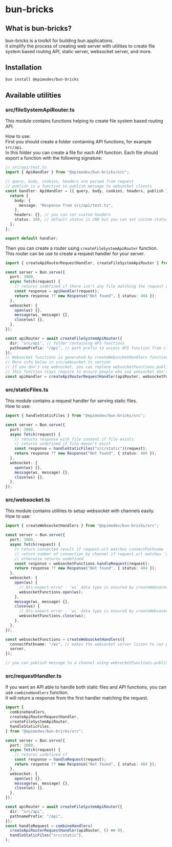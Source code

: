 # bun-bricks

## What is bun-bricks?

bun-bricks is a toolkit for building bun applications.  
it simplify the process of creating web server with utilities to create file system based routing API, static server, websocket server, and more.

## Installation

```bash
bun install @epimodev/bun-bricks
```

## Available utilities

### src/fileSystemApiRouter.ts

This module contains functions helping to create file system based routing API.

How to use:  
First you should create a folder containing API functions, for example `src/api`.  
In this folder you can create a file for each API function. Each file should export a function with the following signature:

```ts
// src/api/test.ts
import { ApiHandler } from "@epimodev/bun-bricks/src";

// query, body, cookies, headers are parsed from request
// publish is a function to publish message to websocket clients
const handler: ApiHandler = ({ query, body, cookies, headers, publish }) => {
  return {
    body: {
      message: "Response from src/api/test.ts",
    },
    headers: {}, // you can set custom headers
    status: 200, // default status is 200 but you can set custom status
  };
};

export default handler;
```

Then you can create a router using `createFileSystemApiRouter` function.  
This router can be use to create a request handler for your server.

```ts
import { createApiRouterRequestHandler, createFileSystemApiRouter } from "@epimodev/bun-bricks/src";

const server = Bun.serve({
  port: 3000,
  async fetch(request) {
    // returns undefined if there isn't any file matching the request url
    const response = apiHandler(request);
    return response ?? new Response("Not found", { status: 404 });
  },
  websocket: {
    open(ws) {},
    message(ws, message) {},
    close(ws) {},
  },
});

const apiRouter = await createFileSystemApiRouter({
  dir: "src/api", // folder containing API functions
  pathnamePrefix: "/api", // path prefix to access API function from client
});
// Websocket functions is generated by createWebsocketHandlers function.
// More info below in src/websocket.ts section
// If you don't use websocket, you can replace websocketFunctions.publish with () => 0
// This function stays require to ensure people who use websocket don't forget this param
const apiHandler = createApiRouterRequestHandler(apiRouter, websocketFunctions.publish);
```

### src/staticFiles.ts

This module contains a request handler for serving static files.  
How to use:

```ts
import { handleStaticFiles } from "@epimodev/bun-bricks/src";

const server = Bun.serve({
  port: 3000,
  async fetch(request) {
    // returns response with file content if file exists
    // returns undefined if file doesn't exist
    const response = handleStaticFiles("src/static")(request);
    return response ?? new Response("Not found", { status: 404 });
  },
  websocket: {
    open(ws) {},
    message(ws, message) {},
    close(ws) {},
  },
});
```

### src/websocket.ts

This module contains utilities to setup websocket with channels easily.  
How to use:

```ts
import { createWebsocketHandlers } from "@epimodev/bun-bricks/src";

const server = Bun.serve({
  port: 3000,
  async fetch(request) {
    // return connected result if request.url matches connectPathname
    // return number of connection by channel if request.url matches `${connectPathname}/count`
    // otherwise returns undefined
    const response = websocketFunctions.handleRequest(request);
    return response ?? new Response("Not found", { status: 404 });
  },
  websocket: {
    open(ws) {
      // @ts-expect-error - `ws` data type is ensured by createWebsocketHandlers
      websocketFunctions.open(ws);
    },
    message(ws, message) {},
    close(ws) {
      // @ts-expect-error - `ws` data type is ensured by createWebsocketHandlers
      websocketFunctions.close(ws);
    },
  },
});

const websocketFunctions = createWebsocketHandlers({
  connectPathname: "/ws", // makes the websocket server listen to /ws path
  server,
});

// you can publish message to a channel using websocketFunctions.publish(channelName, message)
```

### src/requestHandler.ts

If you want an API able to handle both static files and API functions, you can use `combineHandlers` function.  
It will return a response from the first handler matching the request.

```ts
import {
  combineHandlers,
  createApiRouterRequestHandler,
  createFileSystemApiRouter,
  handleStaticFiles,
} from "@epimodev/bun-bricks/src";

const server = Bun.serve({
  port: 3000,
  async fetch(request) {
    // returns undefined if
    const response = handleRequest(request);
    return response ?? new Response("Not found", { status: 404 });
  },
  websocket: {
    open(ws) {},
    message(ws, message) {},
    close(ws) {},
  },
});

const apiRouter = await createFileSystemApiRouter({
  dir: "src/api",
  pathnamePrefix: "/api",
});
const handleRequest = combineHandlers(
  createApiRouterRequestHandler(apiRouter, () => 0),
  handleStaticFiles("src/static"),
);
```
